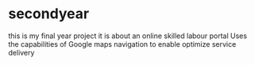 # secondyear
this is my final year project
it is about an online skilled labour portal
Uses the capabilities of Google maps navigation to enable optimize service delivery
